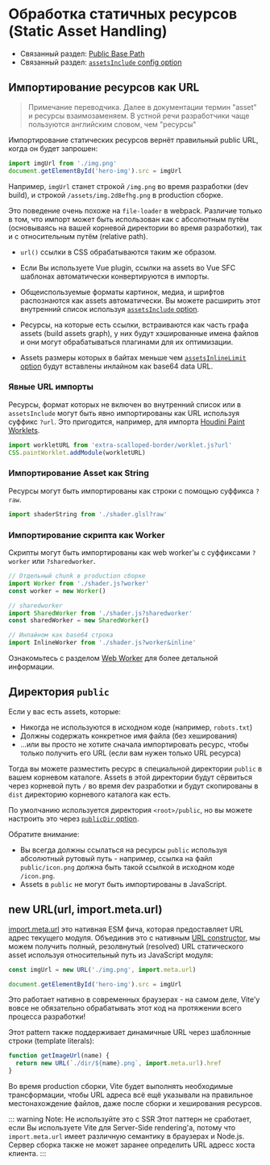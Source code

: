 # Обработка статичных ресурсов (Static Asset Handling)

- Связанный раздел: [Public Base Path](./build#public-base-path)
- Связанный раздел: [`assetsInclude` config option](/config/#assetsinclude)

## Импортирование ресурсов как URL

> Примечание переводчика. Далее в документации термин "asset" и ресурсы взаимозаменяем. В устной речи разработчики чаще пользуются английским словом, чем "ресурсы"

Импортирование статических ресурсов вернёт правильный public URL, когда он будет запрошен:

```js
import imgUrl from './img.png'
document.getElementById('hero-img').src = imgUrl
```

Например, `imgUrl` станет строкой `/img.png` во время разработки (dev build), и строкой `/assets/img.2d8efhg.png` в production сборке.

Это поведение очень похоже на `file-loader` в webpack. Различие только в том, что импорт может быть использован как с абсолютным путём (основываясь на вашей корневой директории во время разработки), так и с относительным путём (relative path).

- `url()` ссылки в CSS обрабатываются таким же образом.

- Если Вы используете Vue plugin, ссылки на assets во Vue SFC шаблонах автоматически конвертируются в импорты.

- Общеиспользуемые форматы картинок, медиа, и шрифтов распознаются как assets автоматически. Вы можете расширить этот внутренний список используя [`assetsInclude` option](/config/#assetsinclude).

- Ресурсы, на которые есть ссылки, встраиваются как часть графа assets (build assets graph), у них будут хэшированные имена файлов и они могут обрабатываться плагинами для их оптимизации.

- Assets размеры которых в байтах меньше чем [`assetsInlineLimit` option](/config/#build-assetsinlinelimit) будут вставлены инлайном как base64 data URL.

### Явные URL импорты

Ресурсы, формат которых не включен во внутренний список или в `assetsInclude` могут быть явно импортированы как URL используя суффикс `?url`. Это пригодится, например, для импорта [Houdini Paint Worklets](https://houdini.how/usage).

```js
import workletURL from 'extra-scalloped-border/worklet.js?url'
CSS.paintWorklet.addModule(workletURL)
```

### Импортирование Asset как String

Ресурсы могут быть импортированы как строки с помощью суффикса `?raw`.

```js
import shaderString from './shader.glsl?raw'
```

### Импортирование скрипта как Worker

Скрипты могут быть импортированы как web worker'ы с суффиксами `?worker` или `?sharedworker`.

```js
// Отдельный chunk в production сборке
import Worker from './shader.js?worker'
const worker = new Worker()
```

```js
// sharedworker
import SharedWorker from './shader.js?sharedworker'
const sharedWorker = new SharedWorker()
```

```js
// Инлайном как base64 строка
import InlineWorker from './shader.js?worker&inline'
```

Ознакомьтесь с разделом [Web Worker](./features.md#web-workers) для более детальной информации.

## Директория `public`

Если у вас есть assets, которые:

- Никогда не используются в исходном коде (например, `robots.txt`)
- Должны содержать конкретное имя файла (без хеширования)
- ...или вы просто не хотите сначала импортировать ресурс, чтобы только получить его URL (если вам нужен только URL ресурса)

Тогда вы можете разместить ресурс в специальной директории `public` в вашем корневом каталоге. Assets в этой директории будут сёрвиться через корневой путь `/` во время dev разработки и будут скопированы в `dist` директорию корневого каталога как есть.

По умолчанию используется директория `<root>/public`, но вы можете настроить это через [`publicDir` option](/config/#publicdir).

Обратите внимание:

- Вы всегда должны ссылаться на ресурсы `public` используя абсолютный рутовый путь - например, ссылка на файл `public/icon.png` должна быть такой ссылкой в исходном коде `/icon.png`.
- Assets в `public` не могут быть импортированы в JavaScript.

## new URL(url, import.meta.url)

[import.meta.url](https://developer.mozilla.org/en-US/docs/Web/JavaScript/Reference/Statements/import.meta) это нативная ESM фича, которая предоставляет URL адрес текущего модуля. Объединив это с нативным [URL constructor](https://developer.mozilla.org/en-US/docs/Web/API/URL), мы можем получить полный, резолвнутый (resolved) URL статического asset используя относительный путь из JavaScript модуля:

```js
const imgUrl = new URL('./img.png', import.meta.url)

document.getElementById('hero-img').src = imgUrl
```

Это работает нативно в современных браузерах - на самом деле, Vite'у вовсе не обязательно обрабатывать этот код на протяжении всего процесса разработки!

Этот pattern также поддерживает динамичные URL через шаблонные строки (template literals):

```js
function getImageUrl(name) {
  return new URL(`./dir/${name}.png`, import.meta.url).href
}
```

Во время production сборки, Vite будет выполнять необходимые трансформации, чтобы URL адреса всё ещё указывали на правильное местонахождение файлов, даже после сборки и хеширования ресурсов.

::: warning Note: Не используйте это с SSR
Этот паттерн не сработает, если Вы используете Vite для Server-Side rendering'а, потому что `import.meta.url` имеет различную семантику в браузерах и Node.js. Сервер сборка также не может заранее определить URL адресс хоста клиента.
:::
